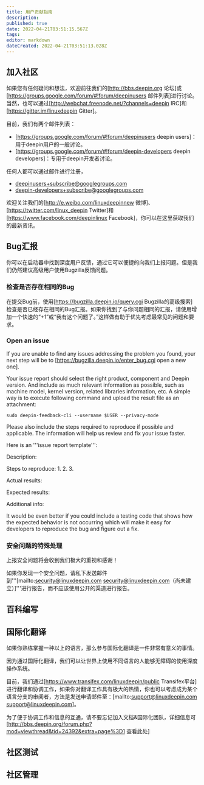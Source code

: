 ```yaml
---
title: 用户贡献指南
description: 
published: true
date: 2022-04-21T03:51:15.567Z
tags: 
editor: markdown
dateCreated: 2022-04-21T03:51:13.028Z
---
```


## 加入社区

如果您有任何疑问和想法，欢迎前往我们的[http://bbs.deepin.org 论坛]或[https://groups.google.com/forum/#!forum/deepinusers 邮件列表]进行讨论。 当然，也可以通过[http://webchat.freenode.net/?channels=deepin IRC]和[https://gitter.im/linuxdeepin Gitter]。

目前，我们有两个邮件列表：

* [https://groups.google.com/forum/#!forum/deepinusers deepin users]：用于deepin用户的一般讨论。
* [https://groups.google.com/forum/#!forum/deepin-developers deepin developers]：专用于deepin开发者讨论。

任何人都可以通过邮件进行注册，

* deepinusers+subscribe@googlegroups.com
* deepin-developers+subscribe@googlegroups.com

欢迎关注我们的[http://e.weibo.com/linuxdeepinnew 微博]、[https://twitter.com/linux_deepin Twitter]和[https://www.facebook.com/deepinlinux Facebook]，你可以在这里获取我们的最新资讯。

## Bug汇报

你可以在启动器中找到深度用户反馈，通过它可以便捷的向我们上报问题。但是我们仍然建议高级用户使用Bugzilla反馈问题。

### 检查是否存在相同的Bug

在提交Bug前，使用[https://bugzilla.deepin.io/query.cgi Bugzilla的高级搜索]检查是否已经存在相同的Bug汇报。如果你找到了与你问题相同的汇报，请使用增加一个快速的“+1”或“我有这个问题了。”这样做有助于优先考虑最常见的问题和要求。


### Open an issue

If you are unable to find any issues addressing the problem you found, your next step will be to [https://bugzilla.deepin.io/enter_bug.cgi open a new one].

Your issue report should select the right product, component and Deepin version. And include as much relevant information as possible, such as machine model, kernel version, related libraries information, etc. A simple way is to execute following command and upload the result file as an attachment:

    sudo deepin-feedback-cli --username $USER --privacy-mode

Please also include the steps required to reproduce if possible and applicable. The information will help us review and fix your issue faster.

Here is an '''issue report template''':

 Description:
 
 Steps to reproduce:
 1.
 2.
 3.
 
 Actual results:
 
 Expected results:
 
 Additional info:

It would be even better if you could include a testing code that shows how the expected behavior is not occurring which will make it easy for developers to reproduce the bug and figure out a fix.

### 安全问题的特殊处理

上报安全问题将会收到我们极大的重视和感谢！

如果你发现一个安全问题，请私下发送邮件到'''[mailto:security@linuxdeepin.com security@linuxdeepin.com（尚未建立）]'''进行报告，而不应该使用公开的渠道进行报告。

## 百科编写

## 国际化翻译

如果你熟练掌握一种以上的语言，那么参与国际化翻译是一件非常有意义的事情。

因为通过国际化翻译，我们可以让世界上使用不同语言的人能够无障碍的使用深度操作系统。

目前，我们通过[https://www.transifex.com/linuxdeepin/public Transifex平台]进行翻译和协调工作，如果你对翻译工作具有极大的热情，你也可以考虑成为某个语言分支的审阅者，方法是发送申请邮件至：[mailto:support@linuxdeepin.com support@linuxdeepin.com]。

为了便于协调工作和信息的互通，请不要忘记加入文档&国际化团队，详细信息可[http://bbs.deepin.org/forum.php?mod=viewthread&tid=24392&extra=page%3D1 查看此处]

## 社区测试

## 社区管理